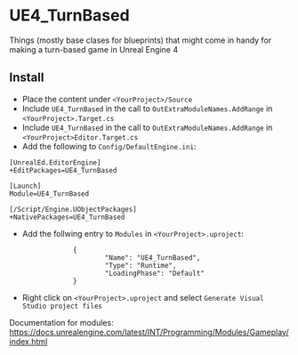 # UE4_TurnBased

Things (mostly base clases for blueprints) that might come in handy for making a turn-based game in Unreal Engine 4

## Install
 * Place the content under `<YourProject>/Source`
 * Include `UE4_TurnBased` in the call to `OutExtraModuleNames.AddRange` in `<YourProject>.Target.cs`
 * Include `UE4_TurnBased` in the call to `OutExtraModuleNames.AddRange` in `<YourProject>Editor.Target.cs`
 * Add the following to `Config/DefaultEngine.ini`:
```
[UnrealEd.EditorEngine]
+EditPackages=UE4_TurnBased

[Launch]
Module=UE4_TurnBased

[/Script/Engine.UObjectPackages]
+NativePackages=UE4_TurnBased
```
  * Add the follwing entry to `Modules` in `<YourProject>.uproject`:
```
                {
                        "Name": "UE4_TurnBased",
                        "Type": "Runtime",
                        "LoadingPhase": "Default"
                }
```

 * Right click on `<YourProject>.uproject` and select `Generate Visual Studio project files`


Documentation for modules: https://docs.unrealengine.com/latest/INT/Programming/Modules/Gameplay/index.html
